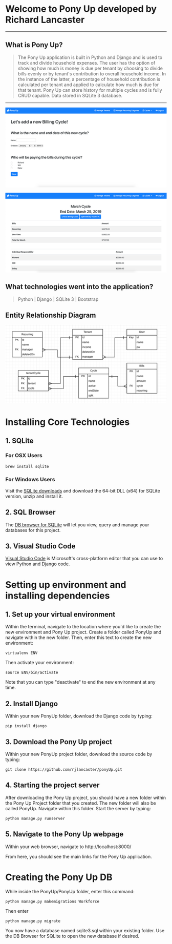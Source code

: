 # Welcome to Pony Up developed by Richard Lancaster
----
## What is Pony Up?

> The Pony Up application is built in Python and Django and is used to track and divide household expenses. The user has the option of showing how much is money is due per tenant by choosing to divide bills evenly or by tenant's contribution to overall household income. In the instance of the latter, a percentage of household contribution is calculated per tenant and applied to calculate how much is due for that tenant. Pony Up can store history for multiple cycles and is fully CRUD capable. Data stored in SQLite 3 database.

----

![PonyUpScreenshot1](/src/images/2.png)

![PonyUpScreenshot2](/src/images/1.png)

## What technologies went into the application?

>  Python | Django | SQLite 3 | Bootstrap

## Entity Relationship Diagram
![Pony Up ERD](/src/images/ERD.png "Pony Up ERD")

# Installing Core Technologies

## 1. SQLite

### For OSX Users

```
brew install sqlite
```

### For Windows Users

Visit the [SQLite downloads](https://www.sqlite.org/download.html) and download the 64-bit DLL (x64) for SQLite version, unzip and install it.

## 2. SQL Browser

The [DB browser for SQLite](http://sqlitebrowser.org/) will let you view, query and manage your databases for this project.

## 3. Visual Studio Code

[Visual Studio Code](https://code.visualstudio.com/download) is Microsoft's cross-platform editor that you can use to view Python and Django code.

# Setting up environment and installing dependencies

## 1. Set up your virtual environment

Within the terminal, navigate to the location where you'd like to create the new environment and Pony Up project. Create a folder called PonyUp and navigate within the new folder. Then, enter this text to create the new environment:
```
virtualenv ENV
```
Then activate your environment:
```
source ENV/bin/activate
```
Note that you can type "deactivate" to end the new environment at any time.

## 2. Install Django

Within your new PonyUp folder, download the Django code by typing:
```
pip install django
```

## 3. Download the Pony Up project

Within your new PonyUp project folder, download the source code by typing:
```
git clone https://github.com/rjlancaster/ponyUp.git
```

## 4. Starting the project server

After downloading the Pony Up project, you should have a new folder within the Pony Up Project folder that you created. The new folder will also be called PonyUp.  Navigate within this folder.  Start the server by typing:
```
python manage.py runserver
```

## 5. Navigate to the Pony Up webpage

Within your web browser, navigate to http://localhost:8000/

From here, you should see the main links for the Pony Up application.


# Creating the Pony Up DB

While inside the PonyUp/PonyUp folder, enter this command:
```
python manage.py makemigrations Workforce
```
Then enter
```
python manage.py migrate
```
You now have a database named sqlite3.sql within your existing folder.  Use the DB Browser for SQLite to open the new database if desired.


